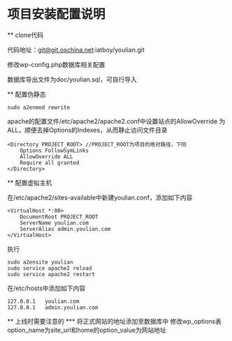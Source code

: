 # 项目安装配置说明
** clone代码

代码地址：git@git.oschina.net:iatboy/youlian.git

修改wp-config.php数据库相关配置

数据库导出文件为doc/youlian.sql，可自行导入

** 配置伪静态

	sudo a2enmod rewrite

apache的配置文件/etc/apache2/apache2.conf中设置站点的AllowOverride 为ALL，顺便去掉Options的Indexes，从而静止访问文件目录

	<Directory PROJECT_ROOT> //PROJECT_ROOT为项目的绝对路径，下同
		Options FollowSymLinks
		AllowOverride ALL
		Require all granted
	</Directory>

** 配置虚拟主机

在/etc/apache2/sites-available中新建youlian.conf，添加如下内容

	<VirtualHost *:80>
		DocumentRoot PROJECT_ROOT
		ServerName youlian.com
		ServerAlias admin.youlian.com
	</VirtualHost>

执行

	sudo a2ensite youlian
	sudo service apache2 reload
	sudo service apache2 restart

在/etc/hosts中添加如下内容

	127.0.0.1   youlian.com
	127.0.0.1   admin.youlian.com

** 上线时需要注意的
*** 将正式网站的地址添加至数据库中
修改wp_options表option_name为site_url和home的option_value为网站地址


